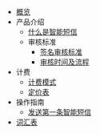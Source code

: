 * [概览](README.md)
* 产品介绍   
   * [什么是智能短信](isms/README.md)
   * 审核标准
     * [签名审核标准](isms\introduction\1025\2103.md)
     * [审核时间及流程](isms\introduction\1025\2107.md)
* 计费
   * [计费模式](isms\price\1033.md)
   * [定价表](isms\price\1033.md)
* 操作指南
   * [发送第一条智能短信](isms/guide.md)
* [词汇表](isms/_glossary.md)

